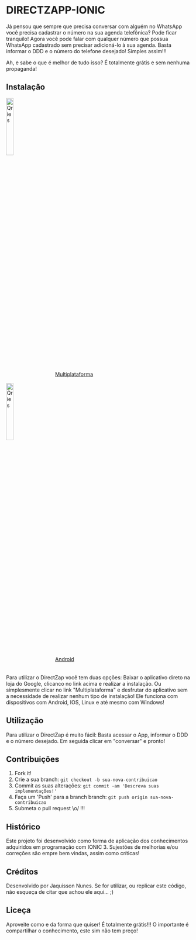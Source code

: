 # DIRECTZAPP-IONIC

Já pensou que sempre que precisa conversar com alguém no WhatsApp você precisa cadastrar o número na sua agenda telefônica?
Pode ficar tranquilo! Agora você pode falar com qualquer número que possua WhatsApp cadastrado sem precisar adicioná-lo à sua agenda.
Basta informar o DDD e o número do telefone desejado! Simples assim!!!

Ah, e sabe o que é melhor de tudo isso? É totalmente grátis e sem nenhuma propaganda!

## Instalação

<div align="center" style="position:relative; text-align:left; color: white;">
<a href="https://directzapp.firebaseapp.com/">
   <img alt="Qries" src="https://i.ibb.co/y8GqN4G/multichat.png" width=20%">
</a>  
  <div style="position: absolute; left: 50%; bottom: 8px; right: 16px; transform: translate(-50%, -50%);"> <a href="https://play.google.com/store/apps/details?id=br.com.jaquisson.directzapp">Multiplataforma</a> </div>
</div>


<div align="center" style="position:relative; text-align:left; color: white;">
  <a href="https://play.google.com/store/apps/details?id=br.com.jaquisson.directzapp">
   <img alt="Qries" src="https://i.ibb.co/hmw07ZF/androidchat.png" width=20%">
</a>
  
  <div style="position: absolute; left: 50%; bottom: 8px; right: 16px; transform: translate(-50%, -50%);"> <a href="https://play.google.com/store/apps/details?id=br.com.jaquisson.directzapp">Android</a> </div>
</div>
</br>
Para utilizar o DirectZap você tem duas opções:
Baixar o aplicativo direto na loja do Google, clicanco no link acima e realizar a instalação.
Ou simplesmente clicar no link "Multiplataforma" e desfrutar do aplicativo sem a necessidade de realizar nenhum tipo de instalação! Ele funciona com dispositivos com Android, IOS, Linux e até mesmo com Windows!


## Utilização

Para utilizar o DirectZap é muito fácil:
Basta acessar o App, informar o DDD e o número desejado. Em seguida clicar em "conversar" e pronto!

## Contribuições

1. Fork it!
2. Crie a sua branch: `git checkout -b sua-nova-contribuicao`
3. Commit as suas alterações: `git commit -am 'Descreva suas implementações!'`
4. Faça um 'Push' para a branch branch: `git push origin sua-nova-contribuicao`
5. Submeta o pull request \o/ !!!

## Histórico

Este projeto foi desenvolvido como forma de aplicação dos conhecimentos adquiridos em programação com IONIC 3.
Sujestões de melhorias e/ou correções são empre bem vindas, assim como críticas!

## Créditos
Desenvolvido por Jaquisson Nunes.
Se for utilizar, ou replicar este código, não esqueça de citar que achou ele aqui... ;)

## Liceça
Aproveite como e da forma que quiser! É totalmente grátis!!!
O importante é compartilhar o conhecimento, este sim não tem preço!
